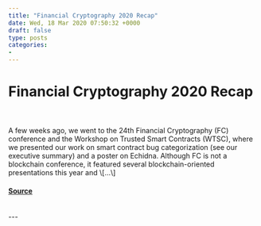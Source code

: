 ```yaml
---
title: "Financial Cryptography 2020 Recap"
date: Wed, 18 Mar 2020 07:50:32 +0000
draft: false
type: posts
categories: 
- 
---
```

# Financial Cryptography 2020 Recap

<br/>

<br/>
A few weeks ago, we went to the 24th Financial Cryptography (FC) conference and the Workshop on Trusted Smart Contracts (WTSC), where we presented our work on smart contract bug categorization (see our executive summary) and a poster on Echidna. Although FC is not a blockchain conference, it featured several blockchain-oriented presentations this year and \[…\]

#### [Source](https://blog.trailofbits.com/2020/03/18/financial-cryptography-2020-recap/)

<br/>
---
